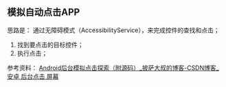 ## 模拟自动点击APP

思路是：
通过无障碍模式（AccessibilityService），来完成控件的查找和点击；

1. 找到要点击的目标控件；
2. 执行点击；


参考资料： [Android后台模拟点击探索（附源码）_披萨大叔的博客-CSDN博客_安卓 后台点击 屏幕](https://blog.csdn.net/qq_27258799/article/details/79144764)

